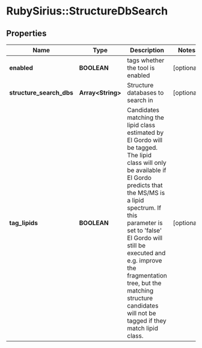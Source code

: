# RubySirius::StructureDbSearch

## Properties
Name | Type | Description | Notes
------------ | ------------- | ------------- | -------------
**enabled** | **BOOLEAN** | tags whether the tool is enabled | [optional] 
**structure_search_dbs** | **Array&lt;String&gt;** | Structure databases to search in | [optional] 
**tag_lipids** | **BOOLEAN** | Candidates matching the lipid class estimated by El Gordo will be tagged.  The lipid class will only be available if El Gordo predicts that the MS/MS is a lipid spectrum.  If this parameter is set to &#x27;false&#x27; El Gordo will still be executed and e.g. improve the fragmentation  tree, but the matching structure candidates will not be tagged if they match lipid class. | [optional] 

